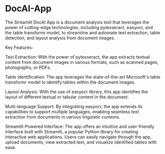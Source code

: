 # DocAI-App
The Streamlit DocAI App is a document analysis tool that leverages the power of cutting-edge technologies, including pytesseract, easyocr, and the table transformr model, to streamline and automate text extraction, table detection, and layout analysis from document images.

Key Features:

Text Extraction: With the power of pytesseract, the app extracts textual content from document images in various formats, such as scanned pages, photographs, or PDFs.

Table Identification: The app leverages the state-of-the-art Microsoft's table transformr model to identify tables within the document images.

Layout Analysis: With the use of easyocr library, this app identifies the layout of different textual or tabular content in the document.

Multi-language Support: By integrating easyocr, the app extends its capabilities to support multiple languages, enabling seamless text extraction from documents in various linguistic contexts.

Streamlit-Powered Interface: The app offers an intuitive and user-friendly interface built with Streamlit, a popular Python library for creating interactive web applications. Users can easily navigate through the app, upload documents, view extracted text, and visualize identified tables with ease.

